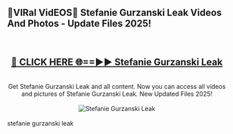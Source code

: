 <h2>🔴VIRal VidEOS🔴 Stefanie Gurzanski Leak Videos And Photos - Update Files 2025!</h2>
<br>
<div align="center">
<h2><a href="https://virallinks.top/odZfE0" rel="nofollow">🔴 CLICK HERE 🌐==►► Stefanie Gurzanski Leak</a></h2>
<br>
Get Stefanie Gurzanski Leak and all content. Now you can access all videos and pictures of Stefanie Gurzanski Leak. New Updated Files 2025!
<br>
<br>
<a href="https://virallinks.top/odZfE0" rel="nofollow" data-target="animated-image.originalLink"><img src="https://i.imgur.com/dJHk4Zq.gif)" alt="Stefanie Gurzanski Leak" style="max-width: 100%; display: inline-block;" data-target="animated-image.originalImage"></a>
</div>
<br>
stefanie gurzanski leak